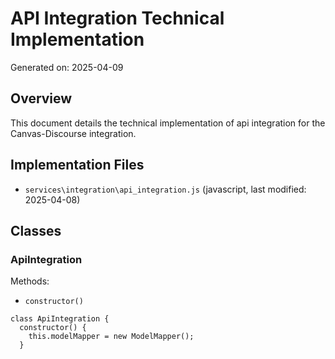 # API Integration Technical Implementation

Generated on: 2025-04-09

## Overview

This document details the technical implementation of api integration for the Canvas-Discourse integration.

## Implementation Files

- `services\integration\api_integration.js` (javascript, last modified: 2025-04-08)

## Classes

### ApiIntegration

Methods:

- `constructor()`

```undefined
class ApiIntegration {
  constructor() {
    this.modelMapper = new ModelMapper();
  }
```

